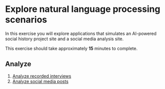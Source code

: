 # Explore natural language processing scenarios

In this exercise you will explore applications that simulates an AI-powered social history project site and a social media analysis site.

This exercise should take approximately **15** minutes to complete.

## Analyze

1. [Analyze recorded interviews](./storyteller)
2. [Analyze social media posts](./social_media)
